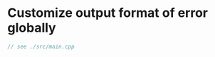 # Customize output format of error globally

```cpp {include=./src/main.cpp}
// see ./src/main.cpp
```
